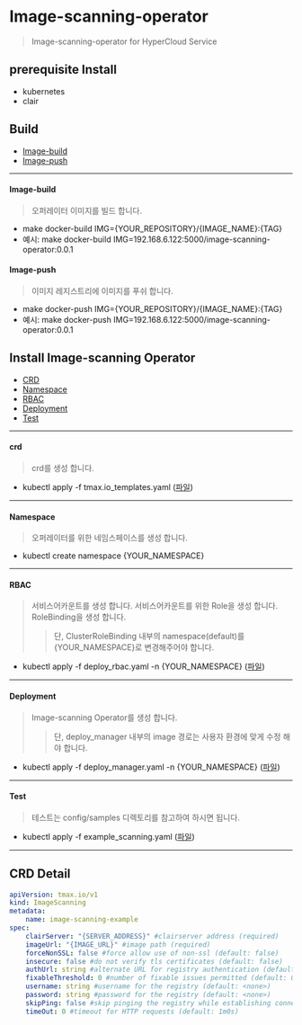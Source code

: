 # Image-scanning-operator

> Image-scanning-operator for HyperCloud Service

## prerequisite Install
- kubernetes
- clair

## Build
- [Image-build](#image-build)
- [Image-push](#image-push)

---

#### Image-build
> 오퍼레이터 이미지를 빌드 합니다.
- make docker-build IMG={YOUR_REPOSITORY}/{IMAGE_NAME}:{TAG}
- 예시: make docker-build IMG=192.168.6.122:5000/image-scanning-operator:0.0.1

#### Image-push
> 이미지 레지스트리에 이미지를 푸쉬 합니다.
- make docker-push IMG={YOUR_REPOSITORY}/{IMAGE_NAME}:{TAG}
- 예시: make docker-push IMG=192.168.6.122:5000/image-scanning-operator:0.0.1

## Install Image-scanning Operator

- [CRD](#crd)
- [Namespace](#namespace)
- [RBAC](#RBAC)
- [Deployment](#deployment)
- [Test](#test)

---

#### crd
> crd를 생성 합니다.
- kubectl apply -f tmax.io_templates.yaml ([파일](./config/crd/bases/tmax.io_imagescannings.yaml))

---

#### Namespace
> 오퍼레이터를 위한 네임스페이스를 생성 합니다.
- kubectl create namespace {YOUR_NAMESPACE}

---

#### RBAC
> 서비스어카운트를 생성 합니다.
> 서비스어카운트를 위한 Role을 생성 합니다.
> RoleBinding을 생성 합니다.
>> 단, ClusterRoleBinding 내부의 namespace(default)를 {YOUR_NAMESPACE}로 변경해주어야 합니다.
- kubectl apply -f deploy_rbac.yaml -n {YOUR_NAMESPACE} ([파일](./config/rbac/deploy_rbac.yaml))

---

#### Deployment
> Image-scanning Operator를 생성 합니다.
>> 단, deploy_manager 내부의 image 경로는 사용자 환경에 맞게 수정 해야 합니다.
- kubectl apply -f deploy_manager.yaml -n {YOUR_NAMESPACE} ([파일](./config/manager/deploy_manager.yaml))

---

#### Test
> 테스트는 config/samples 디렉토리를 참고하여 하시면 됩니다.

- kubectl apply -f example_scanning.yaml ([파일](./config/samples/example_scanning.yaml))

---

## CRD Detail
```yaml
apiVersion: tmax.io/v1
kind: ImageScanning
metadata:
    name: image-scanning-example
spec:
    clairServer: "{SERVER_ADDRESS}" #clairserver address (required)
    imageUrl: "{IMAGE_URL}" #image path (required)
    forceNonSSL: false #force allow use of non-ssl (default: false)
    insecure: false #do not verify tls certificates (default: false)
    authUrl: string #alternate URL for registry authentication (default: none) 
    fixableThreshold: 0 #number of fixable issues permitted (default: 0)
    username: string #username for the registry (default: <none>)
    password: string #password for the registry (default: <none>)
    skipPing: false #skip pinging the registry while establishing connection (default: false)
    timeOut: 0 #timeout for HTTP requests (default: 1m0s)
```